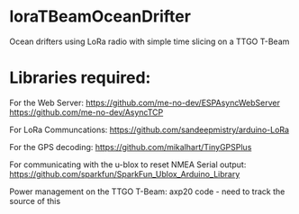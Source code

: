 # loraTBeamOceanDrifter
Ocean drifters using LoRa radio with simple time slicing on a TTGO T-Beam

# Libraries required:
For the Web Server:
https://github.com/me-no-dev/ESPAsyncWebServer
https://github.com/me-no-dev/AsyncTCP

For LoRa Communcations:
https://github.com/sandeepmistry/arduino-LoRa

For the GPS decoding:
https://github.com/mikalhart/TinyGPSPlus

For communicating with the u-blox to reset NMEA Serial output:
https://github.com/sparkfun/SparkFun_Ublox_Arduino_Library

Power management on the TTGO T-Beam:
axp20 code - need to track the source of this 

